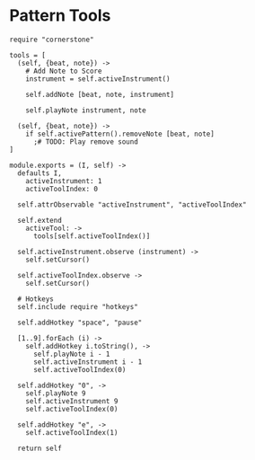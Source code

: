 Pattern Tools
=============

    require "cornerstone"

    tools = [
      (self, {beat, note}) ->
        # Add Note to Score
        instrument = self.activeInstrument()

        self.addNote [beat, note, instrument]

        self.playNote instrument, note

      (self, {beat, note}) ->
        if self.activePattern().removeNote [beat, note]
          ;# TODO: Play remove sound
    ]

    module.exports = (I, self) ->
      defaults I,
        activeInstrument: 1
        activeToolIndex: 0

      self.attrObservable "activeInstrument", "activeToolIndex"

      self.extend
        activeTool: ->
          tools[self.activeToolIndex()]

      self.activeInstrument.observe (instrument) ->
        self.setCursor()

      self.activeToolIndex.observe ->
        self.setCursor()

      # Hotkeys
      self.include require "hotkeys"

      self.addHotkey "space", "pause"

      [1..9].forEach (i) ->
        self.addHotkey i.toString(), ->
          self.playNote i - 1
          self.activeInstrument i - 1
          self.activeToolIndex(0)

      self.addHotkey "0", ->
        self.playNote 9
        self.activeInstrument 9
        self.activeToolIndex(0)

      self.addHotkey "e", ->
        self.activeToolIndex(1)

      return self
